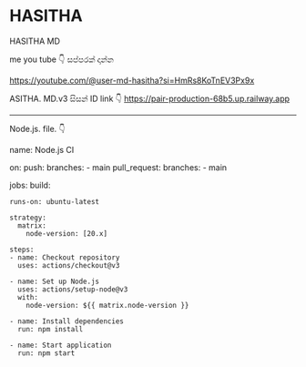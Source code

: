 # HASITHA
HASITHA  MD

me  you tube 👇 සප්පරක්  දාන්න 

https://youtube.com/@user-md-hasitha?si=HmRs8KoTnEV3Px9x

ASITHA. MD.v3  සිසන්  ID link
👇
https://pair-production-68b5.up.railway.app

___________________________________________

Node.js. file. 👇


name: Node.js CI

on:
  push:
    branches:
      - main
  pull_request:
    branches:
      - main

jobs:
  build:

    runs-on: ubuntu-latest

    strategy:
      matrix:
        node-version: [20.x]

    steps:
    - name: Checkout repository
      uses: actions/checkout@v3

    - name: Set up Node.js
      uses: actions/setup-node@v3
      with:
        node-version: ${{ matrix.node-version }}

    - name: Install dependencies
      run: npm install

    - name: Start application
      run: npm start
